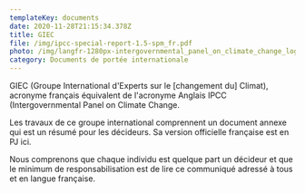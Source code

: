 ```yaml
---
templateKey: documents
date: 2020-11-28T21:15:34.378Z
title: GIEC
file: /img/ipcc-special-report-1.5-spm_fr.pdf
photo: /img/langfr-1280px-intergovernmental_panel_on_climate_change_logo.svg.png
category: Documents de portée internationale
---
```

GIEC (Groupe International d'Experts sur le [changement du] Climat), acronyme français équivalent de l'acronyme Anglais IPCC (Intergovernmental Panel on Climate Change.

Les travaux de ce groupe international comprennent un document annexe qui est un résumé pour les décideurs. Sa version officielle française est en PJ ici.

Nous comprenons que chaque individu est quelque part un décideur et que le minimum de responsabilisation est de lire ce communiqué adressé à tous et en langue française. 